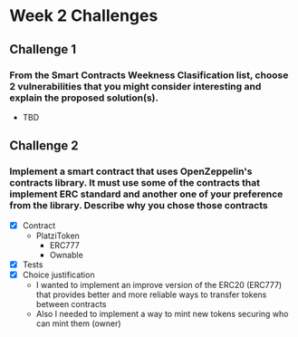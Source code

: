 # Week 2 Challenges

## Challenge 1
### From the Smart Contracts Weekness Clasification list, choose 2 vulnerabilities that you might consider interesting and explain the proposed solution(s).

* TBD

## Challenge 2
### Implement a smart contract that uses OpenZeppelin's contracts library. It must use some of the contracts that implement ERC standard and another one of your preference from the library. Describe why you chose those contracts

* [X] Contract
  * PlatziToken
    * ERC777
    * Ownable
* [X] Tests
* [X] Choice justification
  * I wanted to implement an improve version of the ERC20 (ERC777) that provides better and more reliable ways to transfer tokens between contracts
  * Also I needed to implement a way to mint new tokens securing who can mint them (owner)
